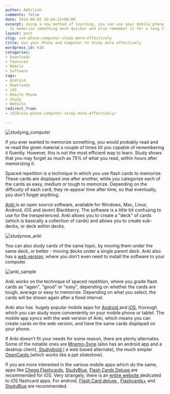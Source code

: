 ```yaml
---
author: Abhilash
comments: false
date: 2014-06-05 10:44:22+00:00
excerpt: Using a new method of learning, you can use your mobile phone and your computer
  to memorize something much quicker and also remember it for a long time.
layout: post
slug: use-phone-computer-study-more-effectively
title: Use your Phone and Computer to Study more effectively
wordpress_id: 610
categories:
- Downloads
- Featured
- Mobile
- Software
tags:
- Android
- Downloads
- iOS
- Mobile Phone
- Study
- Website
redirect_from:
- /610/use-phone-computer-study-more-effectively/

---
```


![studying_computer](https://techcovered.github.io/images/studying_computer.jpg)

If you ever wanted to memorize something, you would probably read and re-read the given material a couple of times till you capable of remembering it fluently. However, this is not the most efficient way to learn. Study shows that you may forget as much as 75% of what you read, within hours after memorizing it.

Spaced repetition is a technique in which you use flash cards to memorize. These cards are displayed one after another, while you categorize each of the cards as easy, medium or tough to memorize. Depending on the difficulty of each card, they re-appear time after time, so that eventually, you don't forget anything.

[Anki ](http://ankisrs.net/)is an open source software, available for Windows, Mac, Linux, Android, iOS and (even) Blackberry. The software is a little bit confusing to use for the inexperienced. Anki allows you to create a "deck" of cards (which is basically a collection of cards) and allows you to create sub-decks, or deck within decks.

![studynow_anki](https://techcovered.github.io/images/studynow_anki.png)

You can also study cards of the same topic, by moving them under the same deck, or better - moving decks under a single parent deck. Anki also has a [web version](https://ankiweb.net/), where you don't even need to install the software to your computer.

![anki_sample](https://techcovered.github.io/images/anki_sample.png)

Anki works on the technique of spaced repetition, where you grade flash cards as "again", "good" or "easy", depending on whether the cards are tough, average or easy to memorize. Depending on what you select, the cards will be shown again after a fixed interval.

Anki also has  hugely popular mobile apps for [Android ](https://play.google.com/store/apps/details?id=com.ichi2.anki)and [iOS](https://itunes.apple.com/us/app/ankisrs/id373493387?mt=8), thorough which you can study more conveniently on your mobile phone or tablet. The mobile app syncs with the web version of Anki, which means you can create cards on the web version, and have the same cards displayed on your phone.

If Anki doesn't fit your needs for some reason, there are plenty alternates. Some of the notable ones are [Mnemo-Syne](http://mnemosyne-proj.org/download-mnemosyne.php) (also has an android app and a desktop client), [Studydroid ](http://studydroid.com/)( a web based alternate), the much simpler [OpenCards ](http://opencards.info/)(which works like a ppt slideshow).

If you are more interested in the various mobile apps which do the same, apps like [Chegg Flashcards](https://itunes.apple.com/US/app/id495398975), [StudyBlue](https://itunes.apple.com/US/app/id323887414?mt=8), [Flash Cards Deluxe ](https://itunes.apple.com/US/app/id307840670)are recommended for iOS. Very strangely, there is an [entire website ](http://www.flashcardapps.info/)dedicated to iOS flashcard apps. For android, [Flash Card deluxe ](https://play.google.com/store/apps/details?id=com.orangeorapple.flashcards), [Flashcards+](https://play.google.com/store/apps/details?id=com.allen.flashcardsfree) and [StudyBlue](https://play.google.com/store/apps/details?id=com.studyblue) are recommended.
